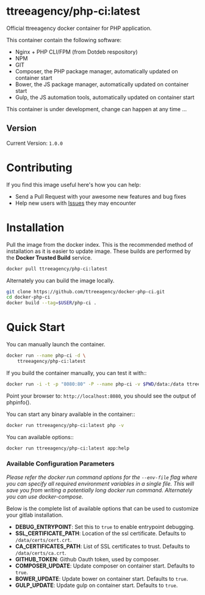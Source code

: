 # ttreeagency/php-ci:latest

Official ttreeagency docker container for PHP application.

This container contain the following software:

- Nginx + PHP CLI/FPM (from Dotdeb respository)
- NPM
- GIT
- Composer, the PHP package manager, automatically updated on container start
- Bower, the JS package manager, automatically updated on container start
- Gulp, the JS automation tools, automatically updated on container start

This container is under development, change can happen at any time ...

## Version

Current Version: `1.0.0`

# Contributing

If you find this image useful here's how you can help:

- Send a Pull Request with your awesome new features and bug fixes
- Help new users with [Issues](https://github.com/ttreeagency/docker-php-ci/issues) they may encounter

# Installation

Pull the image from the docker index. This is the recommended method of installation as it is easier to update image. These builds are performed by the **Docker Trusted Build** service.

```bash
docker pull ttreeagency/php-ci:latest
```
Alternately you can build the image locally.

```bash
git clone https://github.com/ttreeagency/docker-php-ci.git
cd docker-php-ci
docker build --tag=$USER/php-ci .
```

# Quick Start

You can manually launch the container.

```bash
docker run --name php-ci -d \
    ttreeagency/php-ci:latest
```

If you build the container manually, you can test it with::

```bash
docker run -i -t -p "8080:80" -P --name php-ci -v $PWD/data:/data ttreeagency/php-ci
```

Point your browser to: ```http://localhost:8080```, you should see the output of phpinfo().

You can start any binary available in the container::

```bash
docker run ttreeagency/php-ci:latest php -v
```

You can available options::

```bash
docker run ttreeagency/php-ci:latest app:help
```

### Available Configuration Parameters

*Please refer the docker run command options for the `--env-file` flag where you can specify all required environment variables in a single file. This will save you from writing a potentially long docker run command. Alternately you can use docker-compose.*

Below is the complete list of available options that can be used to customize your gitlab installation.

- **DEBUG_ENTRYPOINT**: Set this to `true` to enable entrypoint debugging.
- **SSL_CERTIFICATE_PATH**: Location of the ssl certificate. Defaults to `/data/certs/cert.crt`.
- **CA_CERTIFICATES_PATH**: List of SSL certificates to trust. Defaults to `/data/certs/ca.crt`.
- **GITHUB_TOKEN**: Github Oauth token, used by composer.
- **COMPOSER_UPDATE**: Update composer on container start. Defaults to `true`.
- **BOWER_UPDATE**: Update bower on container start. Defaults to `true`.
- **GULP_UPDATE**: Update gulp on container start. Defaults to `true`.
